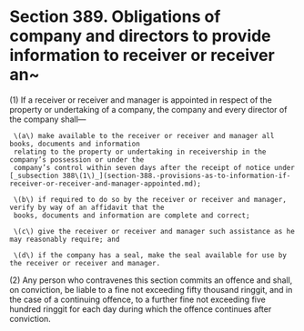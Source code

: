 # Section 389. Obligations of company and directors to provide information to receiver or receiver an~

\(1\) If a receiver or receiver and manager is appointed in respect of the property or undertaking of a company, the company and every director of the company shall—

     \(a\) make available to the receiver or receiver and manager all books, documents and information  
     relating to the property or undertaking in receivership in the company’s possession or under the  
     company’s control within seven days after the receipt of notice under [_subsection 388\(1\)_](section-388.-provisions-as-to-information-if-receiver-or-receiver-and-manager-appointed.md);

     \(b\) if required to do so by the receiver or receiver and manager, verify by way of an affidavit that the  
     books, documents and information are complete and correct;

     \(c\) give the receiver or receiver and manager such assistance as he may reasonably require; and

     \(d\) if the company has a seal, make the seal available for use by the receiver or receiver and manager.

\(2\) Any person who contravenes this section commits an offence and shall, on conviction, be liable to a fine not exceeding fifty thousand ringgit, and in the case of a continuing offence, to a further fine not exceeding five hundred ringgit for each day during which the offence continues after conviction.

